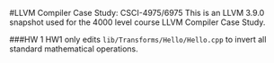 #LLVM Compiler Case Study: CSCI-4975/6975
This is an LLVM 3.9.0 snapshot used for the 4000 level course LLVM Compiler Case Study.

###HW 1
HW1 only edits ```lib/Transforms/Hello/Hello.cpp``` to invert all standard mathematical operations.
